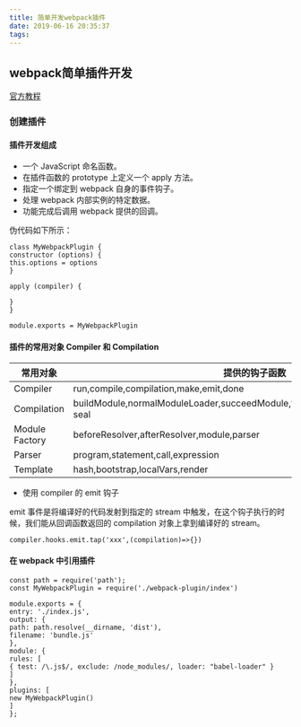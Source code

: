 ```yaml
---
title: 简单开发webpack插件
date: 2019-06-16 20:35:37
tags:
---
```


## webpack简单插件开发
[官方教程](https://webpack.js.org/contribute/writing-a-plugin/)
### 创建插件

#### 插件开发组成
* 一个 JavaScript 命名函数。
* 在插件函数的 prototype 上定义一个 apply 方法。
* 指定一个绑定到 webpack 自身的事件钩子。
* 处理 webpack 内部实例的特定数据。
* 功能完成后调用 webpack 提供的回调。

伪代码如下所示：
<!-- more -->
```
class MyWebpackPlugin {
constructor (options) {
this.options = options
}

apply (compiler) {

}
}

module.exports = MyWebpackPlugin
```

#### 插件的常用对象 Compiler 和 Compilation

常用对象 | 提供的钩子函数
---|---
Compiler |     run,compile,compilation,make,emit,done
Compilation | buildModule,normalModuleLoader,succeedModule,finishModules,seal,optimize,after-seal
Module Factory    | beforeResolver,afterResolver,module,parser
Parser | program,statement,call,expression
Template | hash,bootstrap,localVars,render

* 使用 compiler 的 emit 钩子

emit 事件是将编译好的代码发射到指定的 stream 中触发，在这个钩子执行的时候，我们能从回调函数返回的 compilation 对象上拿到编译好的 stream。


```
compiler.hooks.emit.tap('xxx',(compilation)=>{})
```
####  在 webpack 中引用插件

```
const path = require('path');
const MyWebpackPlugin = require('./webpack-plugin/index')

module.exports = {
entry: './index.js',
output: {
path: path.resolve(__dirname, 'dist'),
filename: 'bundle.js'
},
module: {
rules: [
{ test: /\.js$/, exclude: /node_modules/, loader: "babel-loader" }
]
},
plugins: [
new MyWebpackPlugin()
]
};
```
